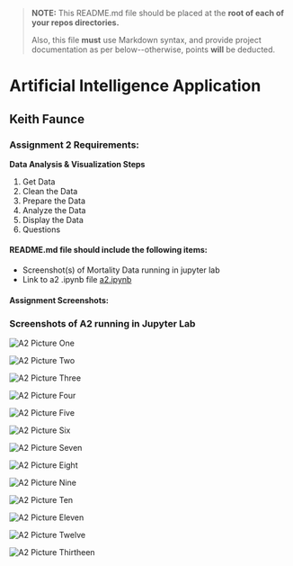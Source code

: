 > **NOTE:** This README.md file should be placed at the **root of each of your repos directories.**
>
>Also, this file **must** use Markdown syntax, and provide project documentation as per below--otherwise, points **will** be deducted.
>

# Artificial Intelligence Application

## Keith Faunce

### Assignment 2 Requirements:

**Data Analysis & Visualization Steps**

1. Get Data
2. Clean the Data
3. Prepare the Data
4. Analyze the Data
5. Display the Data
6. Questions


#### README.md file should include the following items:

* Screenshot(s) of Mortality Data running in jupyter lab
* Link to a2 .ipynb file [a2.ipynb](a2.ipynb "A2 jupyter lab")

#### Assignment Screenshots:

### Screenshots of A2 running in Jupyter Lab

![A2 Picture One](img2/a2_mortdata_p1.PNG)

![A2 Picture Two](img2/a2_mortdata_p2.PNG)

![A2 Picture Three](img2/a2_mortdata_p3.PNG)

![A2 Picture Four](img2/a2_mortdata_p4.PNG)

![A2 Picture Five](img2/a2_mortdata_p5.PNG)

![A2 Picture Six](img2/a2_mortdata_p6.PNG)

![A2 Picture Seven](img2/a2_mortdata_p7.PNG)

![A2 Picture Eight](img2/a2_mortdata_p8.PNG)

![A2 Picture Nine](img2/a2_mortdata_p9.PNG)

![A2 Picture Ten](img2/a2_mortdata_p10.PNG)

![A2 Picture Eleven](img2/a2_mortdata_p11.PNG)

![A2 Picture Twelve](img2/a2_mortdata_p12.PNG)

![A2 Picture Thirtheen](img2/a2_mortdata_p13.PNG)
